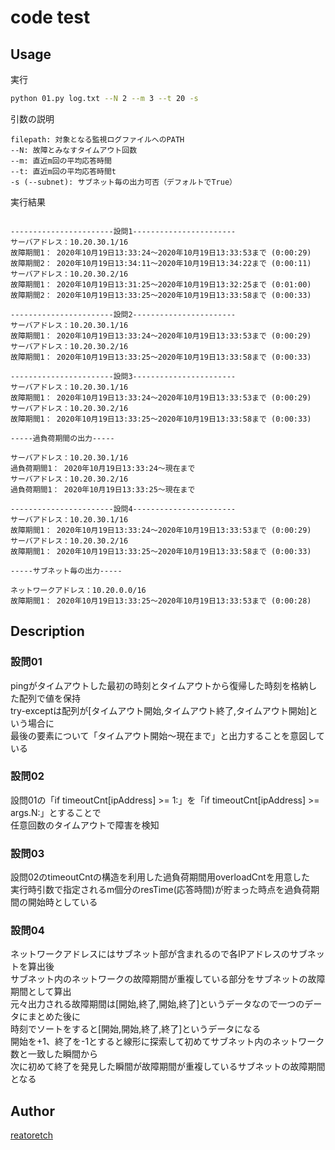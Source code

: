 # code test

## Usage
実行
```bash
python 01.py log.txt --N 2 --m 3 --t 20 -s
```
引数の説明
```
filepath: 対象となる監視ログファイルへのPATH
--N: 故障とみなすタイムアウト回数
--m: 直近m回の平均応答時間
--t: 直近m回の平均応答時間t
-s (--subnet): サブネット毎の出力可否（デフォルトでTrue）
```
実行結果
```

-----------------------設問1-----------------------
サーバアドレス：10.20.30.1/16
故障期間1： 2020年10月19日13:33:24～2020年10月19日13:33:53まで (0:00:29)
故障期間2： 2020年10月19日13:34:11～2020年10月19日13:34:22まで (0:00:11)
サーバアドレス：10.20.30.2/16
故障期間1： 2020年10月19日13:31:25～2020年10月19日13:32:25まで (0:01:00)
故障期間2： 2020年10月19日13:33:25～2020年10月19日13:33:58まで (0:00:33)

-----------------------設問2-----------------------
サーバアドレス：10.20.30.1/16
故障期間1： 2020年10月19日13:33:24～2020年10月19日13:33:53まで (0:00:29)
サーバアドレス：10.20.30.2/16
故障期間1： 2020年10月19日13:33:25～2020年10月19日13:33:58まで (0:00:33)

-----------------------設問3-----------------------
サーバアドレス：10.20.30.1/16
故障期間1： 2020年10月19日13:33:24～2020年10月19日13:33:53まで (0:00:29)
サーバアドレス：10.20.30.2/16
故障期間1： 2020年10月19日13:33:25～2020年10月19日13:33:58まで (0:00:33)

-----過負荷期間の出力-----

サーバアドレス：10.20.30.1/16
過負荷期間1： 2020年10月19日13:33:24～現在まで
サーバアドレス：10.20.30.2/16
過負荷期間1： 2020年10月19日13:33:25～現在まで

-----------------------設問4-----------------------
サーバアドレス：10.20.30.1/16
故障期間1： 2020年10月19日13:33:24～2020年10月19日13:33:53まで (0:00:29)
サーバアドレス：10.20.30.2/16
故障期間1： 2020年10月19日13:33:25～2020年10月19日13:33:58まで (0:00:33)

-----サブネット毎の出力-----

ネットワークアドレス：10.20.0.0/16
故障期間1： 2020年10月19日13:33:25～2020年10月19日13:33:53まで (0:00:28)
```

## Description
### 設問01
pingがタイムアウトした最初の時刻とタイムアウトから復帰した時刻を格納した配列で値を保持  
try-exceptは配列が[タイムアウト開始,タイムアウト終了,タイムアウト開始]という場合に  
最後の要素について「タイムアウト開始～現在まで」と出力することを意図している  
### 設問02
設問01の「if timeoutCnt[ipAddress] >= 1:」を「if timeoutCnt[ipAddress] >= args.N:」とすることで  
任意回数のタイムアウトで障害を検知  
### 設問03
設問02のtimeoutCntの構造を利用した過負荷期間用overloadCntを用意した  
実行時引数で指定されるm個分のresTime(応答時間)が貯まった時点を過負荷期間の開始時としている
### 設問04
ネットワークアドレスにはサブネット部が含まれるので各IPアドレスのサブネットを算出後  
サブネット内のネットワークの故障期間が重複している部分をサブネットの故障期間として算出  
元々出力される故障期間は[開始,終了,開始,終了]というデータなので一つのデータにまとめた後に  
時刻でソートをすると[開始,開始,終了,終了]というデータになる  
開始を+1、終了を-1とすると線形に探索して初めてサブネット内のネットワーク数と一致した瞬間から  
次に初めて終了を発見した瞬間が故障期間が重複しているサブネットの故障期間となる  
 
## Author
[reatoretch](https://github.com/reatoretch)
